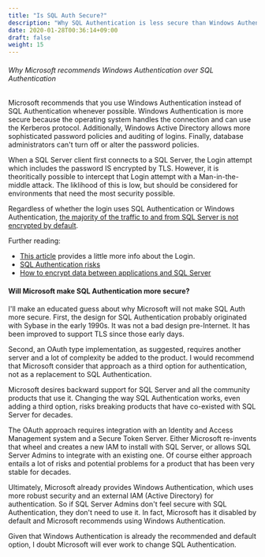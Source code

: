 ```yaml
---
title: "Is SQL Auth Secure?"
description: "Why SQL Authentication is less secure than Windows Authentication."
date: 2020-01-28T00:36:14+09:00
draft: false
weight: 15
---
```


###### Why Microsoft recommends Windows Authentication over SQL Authentication

Microsoft recommends that you use Windows Authentication instead of SQL Authentication whenever possible.  Windows Authentication is more secure because the operating system handles the connection and can use the Kerberos protocol.  Additionally, Windows Active Directory allows more sophisticated password policies and auditing of logins.  Finally, database administrators can't turn off or alter the password policies.

When a SQL Server client first connects to a SQL Server, the Login attempt which includes the password IS encrypted by TLS.  However, it is theoritically possible to intercept that Login attempt with a Man-in-the-middle attack.  The liklihood of this is low, but should be considered for environments that need the most security possible.

Regardless of whether the login uses SQL Authentication or Windows Authentication, [the majority of the traffic to and from SQL Server is not encrypted by default](/docs/transit/transit).

Further reading:

* [This article](https://security.stackexchange.com/questions/245979/how-is-tds-authentication-data-protected) provides a little more info about the Login.
* [SQL Authentication risks](https://www.sqlservercentral.com/articles/can-we-please-stop-sending-passwords-over-the-wire)
* [How to encrypt data between applications and SQL Server](https://www.gethynellis.com/2021/01/how-do-i-encrypt-my-sql-server-connections.html)

#### Will Microsoft make SQL Authentication more secure?
I'll make an educated guess about why Microsoft will not make SQL Auth more secure.  First, the design for SQL Authentication probably originated with Sybase in the early 1990s.  It was not a bad design pre-Internet.  It has been improved to support TLS since those early days.

Second, an OAuth type implementation, as suggested, requires another server and a lot of complexity be added to the product.  I would recommend that Microsoft consider that approach as a third option for authentication, not as a replacement to SQL Authentication.

Microsoft desires backward support for SQL Server and all the community products that use it.  Changing the way SQL Authentication works, even adding a third option, risks breaking products that have co-existed with SQL Server for decades.

The OAuth approach requires integration with an Identity and Access Management system and a Secure Token Server.  Either Microsoft re-invents that wheel and creates a new IAM to install with SQL Server, or allows SQL Server Admins to integrate with an existing one.  Of course either approach entails a lot of risks and potential problems for a product that has been very stable for decades.

Ultimately, Microsoft already provides Windows Authentication, which uses more robust security and an external IAM (Active Directory) for authentication.  So if SQL Server Admins don't feel secure with SQL Authentication, they don't need to use it.  In fact, Microsoft has it disabled by default and Microsoft recommends using Windows Authentication.

Given that Windows Authentication is already the recommended and default option, I doubt Microsoft will ever work to change SQL Authentication.